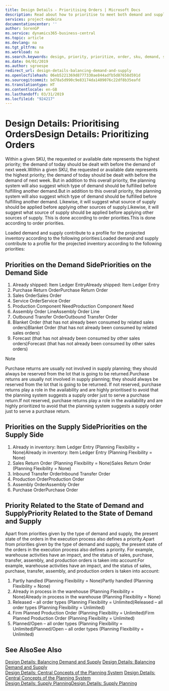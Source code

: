 ```yaml
---
title: Design Details - Prioritising Orders | Microsoft Docs
description: Read about how to prioritise to meet both demand and supply requirements.
services: project-madeira
documentationcenter: ''
author: SorenGP
ms.service: dynamics365-business-central
ms.topic: article
ms.devlang: na
ms.tgt_pltfrm: na
ms.workload: na
ms.search.keywords: design, priority, prioritize, order, sku, demand, supply
ms.date: 04/01/2019
ms.author: sgroespe
redirect_url: design-details-balancing-demand-and-supply
ms.openlocfilehash: 06eb5221369d8777330ae844adfb5d87658d591d
ms.sourcegitcommit: bd78a5d990c9e83174da1409076c22df8b35eafd
ms.translationtype: HT
ms.contentlocale: en-GB
ms.lasthandoff: 03/31/2019
ms.locfileid: "924217"
---
```

# <a name="design-details-prioritizing-orders"></a><span data-ttu-id="45ea6-103">Design Details: Prioritising Orders</span><span class="sxs-lookup"><span data-stu-id="45ea6-103">Design Details: Prioritizing Orders</span></span>
<span data-ttu-id="45ea6-104">Within a given SKU, the requested or available date represents the highest priority; the demand of today should be dealt with before the demand of next week.</span><span class="sxs-lookup"><span data-stu-id="45ea6-104">Within a given SKU, the requested or available date represents the highest priority; the demand of today should be dealt with before the demand of next week.</span></span> <span data-ttu-id="45ea6-105">But in addition to this overall priority, the planning system will also suggest which type of demand should be fulfilled before fulfilling another demand.</span><span class="sxs-lookup"><span data-stu-id="45ea6-105">But in addition to this overall priority, the planning system will also suggest which type of demand should be fulfilled before fulfilling another demand.</span></span> <span data-ttu-id="45ea6-106">Likewise, it will suggest what source of supply should be applied before applying other sources of supply.</span><span class="sxs-lookup"><span data-stu-id="45ea6-106">Likewise, it will suggest what source of supply should be applied before applying other sources of supply.</span></span> <span data-ttu-id="45ea6-107">This is done according to order priorities.</span><span class="sxs-lookup"><span data-stu-id="45ea6-107">This is done according to order priorities.</span></span>  

<span data-ttu-id="45ea6-108">Loaded demand and supply contribute to a profile for the projected inventory according to the following priorities:</span><span class="sxs-lookup"><span data-stu-id="45ea6-108">Loaded demand and supply contribute to a profile for the projected inventory according to the following priorities:</span></span>  

## <a name="priorities-on-the-demand-side"></a><span data-ttu-id="45ea6-109">Priorities on the Demand Side</span><span class="sxs-lookup"><span data-stu-id="45ea6-109">Priorities on the Demand Side</span></span>  
1. <span data-ttu-id="45ea6-110">Already shipped: Item Ledger Entry</span><span class="sxs-lookup"><span data-stu-id="45ea6-110">Already shipped: Item Ledger Entry</span></span>  
2. <span data-ttu-id="45ea6-111">Purchase Return Order</span><span class="sxs-lookup"><span data-stu-id="45ea6-111">Purchase Return Order</span></span>  
3. <span data-ttu-id="45ea6-112">Sales Order</span><span class="sxs-lookup"><span data-stu-id="45ea6-112">Sales Order</span></span>  
4. <span data-ttu-id="45ea6-113">Service Order</span><span class="sxs-lookup"><span data-stu-id="45ea6-113">Service Order</span></span>  
5. <span data-ttu-id="45ea6-114">Production Component Need</span><span class="sxs-lookup"><span data-stu-id="45ea6-114">Production Component Need</span></span>  
6. <span data-ttu-id="45ea6-115">Assembly Order Line</span><span class="sxs-lookup"><span data-stu-id="45ea6-115">Assembly Order Line</span></span>  
7. <span data-ttu-id="45ea6-116">Outbound Transfer Order</span><span class="sxs-lookup"><span data-stu-id="45ea6-116">Outbound Transfer Order</span></span>  
8. <span data-ttu-id="45ea6-117">Blanket Order (that has not already been consumed by related sales orders)</span><span class="sxs-lookup"><span data-stu-id="45ea6-117">Blanket Order (that has not already been consumed by related sales orders)</span></span>  
9. <span data-ttu-id="45ea6-118">Forecast (that has not already been consumed by other sales orders)</span><span class="sxs-lookup"><span data-stu-id="45ea6-118">Forecast (that has not already been consumed by other sales orders)</span></span>  

> [!NOTE]  
>  <span data-ttu-id="45ea6-119">Purchase returns are usually not involved in supply planning; they should always be reserved from the lot that is going to be returned.</span><span class="sxs-lookup"><span data-stu-id="45ea6-119">Purchase returns are usually not involved in supply planning; they should always be reserved from the lot that is going to be returned.</span></span> <span data-ttu-id="45ea6-120">If not reserved, purchase returns play a role in the availability and are highly prioritised to avoid that the planning system suggests a supply order just to serve a purchase return.</span><span class="sxs-lookup"><span data-stu-id="45ea6-120">If not reserved, purchase returns play a role in the availability and are highly prioritized to avoid that the planning system suggests a supply order just to serve a purchase return.</span></span>  

## <a name="priorities-on-the-supply-side"></a><span data-ttu-id="45ea6-121">Priorities on the Supply Side</span><span class="sxs-lookup"><span data-stu-id="45ea6-121">Priorities on the Supply Side</span></span>  
1. <span data-ttu-id="45ea6-122">Already in inventory: Item Ledger Entry (Planning Flexibility = None)</span><span class="sxs-lookup"><span data-stu-id="45ea6-122">Already in inventory: Item Ledger Entry (Planning Flexibility = None)</span></span>  
2. <span data-ttu-id="45ea6-123">Sales Return Order (Planning Flexibility = None)</span><span class="sxs-lookup"><span data-stu-id="45ea6-123">Sales Return Order (Planning Flexibility = None)</span></span>  
3. <span data-ttu-id="45ea6-124">Inbound Transfer Order</span><span class="sxs-lookup"><span data-stu-id="45ea6-124">Inbound Transfer Order</span></span>  
4. <span data-ttu-id="45ea6-125">Production Order</span><span class="sxs-lookup"><span data-stu-id="45ea6-125">Production Order</span></span>  
5. <span data-ttu-id="45ea6-126">Assembly Order</span><span class="sxs-lookup"><span data-stu-id="45ea6-126">Assembly Order</span></span>  
6. <span data-ttu-id="45ea6-127">Purchase Order</span><span class="sxs-lookup"><span data-stu-id="45ea6-127">Purchase Order</span></span>  

## <a name="priority-related-to-the-state-of-demand-and-supply"></a><span data-ttu-id="45ea6-128">Priority Related to the State of Demand and Supply</span><span class="sxs-lookup"><span data-stu-id="45ea6-128">Priority Related to the State of Demand and Supply</span></span>  
<span data-ttu-id="45ea6-129">Apart from priorities given by the type of demand and supply, the present state of the orders in the execution process also defines a priority.</span><span class="sxs-lookup"><span data-stu-id="45ea6-129">Apart from priorities given by the type of demand and supply, the present state of the orders in the execution process also defines a priority.</span></span> <span data-ttu-id="45ea6-130">For example, warehouse activities have an impact, and the status of sales, purchase, transfer, assembly, and production orders is taken into account:</span><span class="sxs-lookup"><span data-stu-id="45ea6-130">For example, warehouse activities have an impact, and the status of sales, purchase, transfer, assembly, and production orders is taken into account:</span></span>  

1. <span data-ttu-id="45ea6-131">Partly handled (Planning Flexibility = None)</span><span class="sxs-lookup"><span data-stu-id="45ea6-131">Partly handled (Planning Flexibility = None)</span></span>  
2. <span data-ttu-id="45ea6-132">Already in process in the warehouse (Planning Flexibility = None)</span><span class="sxs-lookup"><span data-stu-id="45ea6-132">Already in process in the warehouse (Planning Flexibility = None)</span></span>  
3. <span data-ttu-id="45ea6-133">Released – all order types (Planning Flexibility = Unlimited)</span><span class="sxs-lookup"><span data-stu-id="45ea6-133">Released – all order types (Planning Flexibility = Unlimited)</span></span>  
4. <span data-ttu-id="45ea6-134">Firm Planned Production Order (Planning Flexibility = Unlimited)</span><span class="sxs-lookup"><span data-stu-id="45ea6-134">Firm Planned Production Order (Planning Flexibility = Unlimited)</span></span>  
5. <span data-ttu-id="45ea6-135">Planned/Open – all order types (Planning Flexibility = Unlimited)</span><span class="sxs-lookup"><span data-stu-id="45ea6-135">Planned/Open – all order types (Planning Flexibility = Unlimited)</span></span>  

## <a name="see-also"></a><span data-ttu-id="45ea6-136">See Also</span><span class="sxs-lookup"><span data-stu-id="45ea6-136">See Also</span></span>  
<span data-ttu-id="45ea6-137">[Design Details: Balancing Demand and Supply](design-details-balancing-demand-and-supply.md) </span><span class="sxs-lookup"><span data-stu-id="45ea6-137">[Design Details: Balancing Demand and Supply](design-details-balancing-demand-and-supply.md) </span></span>  
<span data-ttu-id="45ea6-138">[Design Details: Central Concepts of the Planning System](design-details-central-concepts-of-the-planning-system.md) </span><span class="sxs-lookup"><span data-stu-id="45ea6-138">[Design Details: Central Concepts of the Planning System](design-details-central-concepts-of-the-planning-system.md) </span></span>  
[<span data-ttu-id="45ea6-139">Design Details: Supply Planning</span><span class="sxs-lookup"><span data-stu-id="45ea6-139">Design Details: Supply Planning</span></span>](design-details-supply-planning.md)
